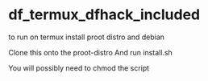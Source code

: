 # df_termux_dfhack_included

to run on termux install proot distro and debian

Clone this onto the proot-distro
And run install.sh

You will possibly need to chmod the script 
